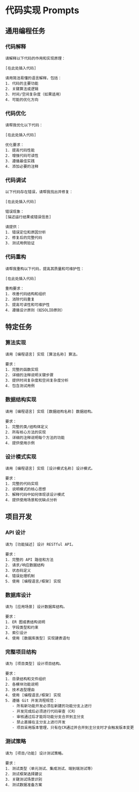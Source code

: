 # 代码实现 Prompts

## 通用编程任务

### 代码解释
```
请解释以下代码的作用和实现原理：

[在此处插入代码]

请用简洁易懂的语言解释，包括：
1. 代码的主要功能
2. 关键算法或逻辑
3. 时间/空间复杂度（如果适用）
4. 可能的优化方向
```

### 代码优化
```
请帮我优化以下代码：

[在此处插入代码]

优化要求：
1. 提高代码性能
2. 增强代码可读性
3. 遵循最佳实践
4. 添加必要的注释
```

### 代码调试
```
以下代码存在错误，请帮我找出并修复：

[在此处插入代码]

错误现象：
[描述运行结果或错误信息]

请提供：
1. 错误定位和原因分析
2. 修复后的完整代码
3. 测试用例验证
```

### 代码重构
```
请帮我重构以下代码，提高其质量和可维护性：

[在此处插入代码]

重构要求：
1. 改善代码结构和组织
2. 消除代码重复
3. 提高可读性和可维护性
4. 遵循设计原则（如SOLID原则）
```

## 特定任务

### 算法实现
```
请用 [编程语言] 实现 [算法名称] 算法。

要求：
1. 完整的函数实现
2. 详细的注释说明关键步骤
3. 提供时间复杂度和空间复杂度分析
4. 包含测试用例
```

### 数据结构实现
```
请用 [编程语言] 实现 [数据结构名称] 数据结构。

要求：
1. 完整的类/结构体定义
2. 所有核心方法的实现
3. 详细的注释说明每个方法的功能
4. 提供使用示例
```

### 设计模式实现
```
请用 [编程语言] 实现 [设计模式名称] 设计模式。

要求：
1. 完整的代码实现
2. 说明模式的核心思想
3. 解释代码中如何体现该设计模式
4. 提供使用场景和优缺点分析
```

## 项目开发

### API 设计
```
请为 [功能描述] 设计 RESTful API。

要求：
1. 完整的 API 路径和方法
2. 请求/响应数据结构
3. 状态码定义
4. 错误处理机制
5. 使用 [编程语言/框架] 实现
```

### 数据库设计
```
请为 [应用场景] 设计数据库结构。

要求：
1. ER 图或表结构说明
2. 字段类型和约束
3. 索引设计
4. 使用 [数据库类型] 实现建表语句
```

### 完整项目结构
```
请为 [项目类型] 设计项目结构。

要求：
1. 目录结构和文件组织
2. 各模块功能说明
3. 技术选型理由
4. 使用 [编程语言/框架] 实现
5. 遵循 Git 开发流程规范：
   - 所有新功能开发必须在新建的功能分支上进行
   - 开发完成后必须进行代码审查（CR）
   - 审核通过后才能将功能分支合并到主分支
   - 禁止直接在主分支上进行开发
   - 项目采用版本管理，只有在CR通过并合并到主分支时才会触发版本变更
```

### 测试策略
```
请为 [项目/功能] 设计测试策略。

要求：
1. 测试类型（单元测试、集成测试、端到端测试等）
2. 测试框架选择建议
3. 关键测试场景识别
4. 测试数据准备方案
```